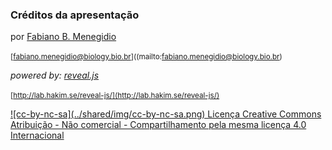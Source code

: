 <!-- .slide: data-background="img/motivation.jpg" -->

### Créditos da apresentação

por [Fabiano B. Menegidio](mailto:fabiano.menegidio@biology.bio.br)

<small>[fabiano.menegidio@biology.bio.br]((mailto:fabiano.menegidio@biology.bio.br)</small>

_powered by: [reveal.js](http://lab.hakim.se/reveal-js/)_

<small>[http://lab.hakim.se/reveal-js/](http://lab.hakim.se/reveal-js/)</small>

<a class="licence" href="http://creativecommons.org/licenses/by-nc-sa/4.0/">
    ![cc-by-nc-sa](../shared/img/cc-by-nc-sa.png)
    Licença Creative Commons Atribuição -
    Não comercial - Compartilhamento pela
    mesma licença 4.0 Internacional
</a>
